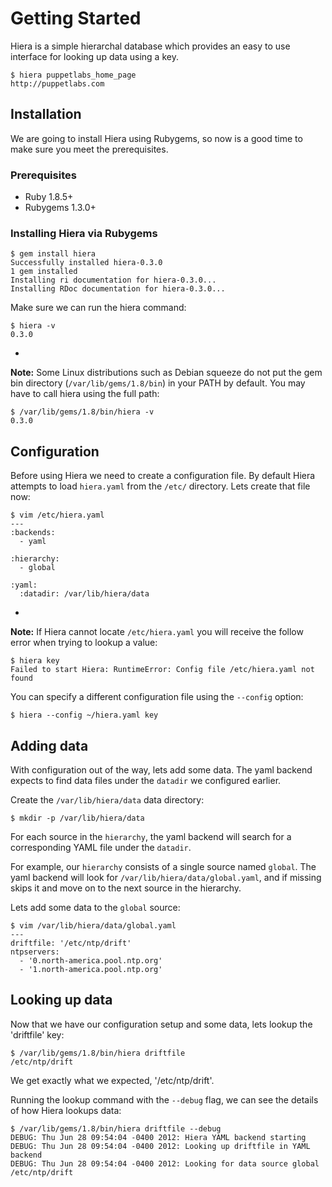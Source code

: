 # Getting Started

Hiera is a simple hierarchal database which provides an easy to use interface
for looking up data using a key.

    $ hiera puppetlabs_home_page
    http://puppetlabs.com

## Installation

We are going to install Hiera using Rubygems, so now is a good time to make
sure you meet the prerequisites.

### Prerequisites

 * Ruby 1.8.5+
 * Rubygems 1.3.0+

### Installing Hiera via Rubygems

    $ gem install hiera
    Successfully installed hiera-0.3.0
    1 gem installed
    Installing ri documentation for hiera-0.3.0...
    Installing RDoc documentation for hiera-0.3.0...

Make sure we can run the hiera command:

    $ hiera -v
    0.3.0

-

**Note:** Some Linux distributions such as Debian squeeze do not put the gem bin
directory (`/var/lib/gems/1.8/bin`) in your PATH by default. You may have
to call hiera using the full path:

    $ /var/lib/gems/1.8/bin/hiera -v
    0.3.0

## Configuration

Before using Hiera we need to create a configuration file. By default Hiera
attempts to load `hiera.yaml` from the `/etc/` directory. Lets create that
file now:

    $ vim /etc/hiera.yaml
    ---
    :backends:
      - yaml

    :hierarchy:
      - global

    :yaml:
      :datadir: /var/lib/hiera/data

-

**Note:** If Hiera cannot locate `/etc/hiera.yaml` you will receive the follow
error when trying to lookup a value:

    $ hiera key
    Failed to start Hiera: RuntimeError: Config file /etc/hiera.yaml not found

You can specify a different configuration file using the `--config` option:

    $ hiera --config ~/hiera.yaml key

## Adding data

With configuration out of the way, lets add some data. The yaml backend
expects to find data files under the `datadir` we configured earlier.

Create the `/var/lib/hiera/data` data directory:

    $ mkdir -p /var/lib/hiera/data

For each source in the `hierarchy`, the yaml backend will search for a
corresponding YAML file under the `datadir`.

For example, our `hierarchy` consists of a single source named `global`. The
yaml backend will look for `/var/lib/hiera/data/global.yaml`, and if missing
skips it and move on to the next source in the hierarchy.

Lets add some data to the `global` source:

    $ vim /var/lib/hiera/data/global.yaml
    ---
    driftfile: '/etc/ntp/drift'
    ntpservers:
      - '0.north-america.pool.ntp.org'
      - '1.north-america.pool.ntp.org'

## Looking up data

Now that we have our configuration setup and some data, lets lookup the
'driftfile' key:

    $ /var/lib/gems/1.8/bin/hiera driftfile
    /etc/ntp/drift

We get exactly what we expected, '/etc/ntp/drift'.

Running the lookup command with the `--debug` flag, we can see the details
of how Hiera lookups data:

    $ /var/lib/gems/1.8/bin/hiera driftfile --debug
    DEBUG: Thu Jun 28 09:54:04 -0400 2012: Hiera YAML backend starting
    DEBUG: Thu Jun 28 09:54:04 -0400 2012: Looking up driftfile in YAML backend
    DEBUG: Thu Jun 28 09:54:04 -0400 2012: Looking for data source global
    /etc/ntp/drift


